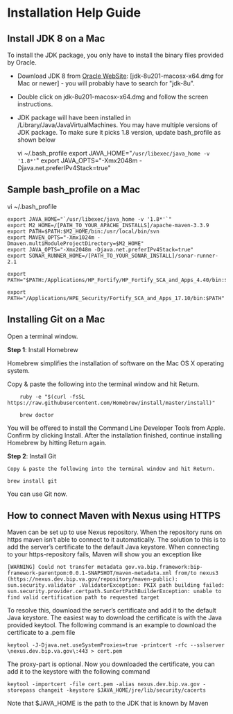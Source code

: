 # Installation Help Guide

## Install JDK 8 on a Mac

To install the JDK package, you only have to install the binary files provided by Oracle.

* Download JDK 8 from [Oracle WebSite](https://www.oracle.com/technetwork/java/javase/downloads/index.html): [jdk-8u201-macosx-x64.dmg for Mac or newer] - you will probably have to search for "jdk-8u".
* Double click on jdk-8u201-macosx-x64.dmg and follow the screen instructions.
* JDK package will have been installed in /Library/Java/JavaVirtualMachines. You may have multiple versions of JDK package. To make sure it picks 1.8 version, update bash_profile as shown below

	vi ~/.bash_profile 
	export JAVA_HOME="`/usr/libexec/java_home -v '1.8*'`"
	export JAVA_OPTS="-Xmx2048m -Djava.net.preferIPv4Stack=true"

## Sample bash_profile on a Mac
   vi ~/.bash_profile
   
	export JAVA_HOME="`/usr/libexec/java_home -v '1.8*'`"
	export M2_HOME=/[PATH_TO_YOUR_APACHE_INSTALLS]/apache-maven-3.3.9
	export PATH=$PATH:$M2_HOME/bin:/usr/local/bin/svn
	export MAVEN_OPTS="-Xmx1024m -Dmaven.multiModuleProjectDirectory=$M2_HOME"
	export JAVA_OPTS="-Xmx2048m -Djava.net.preferIPv4Stack=true"
	export SONAR_RUNNER_HOME=/[PATH_TO_YOUR_SONAR_INSTALL]/sonar-runner-2.1
	
	export PATH="$PATH:/Applications/HP_Fortify/HP_Fortify_SCA_and_Apps_4.40/bin:$SONAR_RUNNER_HOME/bin"
	
	export PATH="/Applications/HPE_Security/Fortify_SCA_and_Apps_17.10/bin:$PATH"

## Installing Git on a Mac

Open a terminal window.

**Step 1**: Install Homebrew

Homebrew simplifies the installation of software on the Mac OS X operating system.

Copy & paste the following into the terminal window and hit Return.
		
		ruby -e "$(curl -fsSL https://raw.githubusercontent.com/Homebrew/install/master/install)"
		
		brew doctor

You will be offered to install the Command Line Developer Tools from Apple. Confirm by clicking Install. After the installation finished, continue installing Homebrew by hitting Return again.

**Step 2**:  Install Git

	Copy & paste the following into the terminal window and hit Return.
	
	brew install git
	
You can use Git now.

## How to connect Maven with Nexus using HTTPS

Maven can be set up to use Nexus repository. When the repository runs on https maven isn’t able to connect to it automatically. The solution to this is to add the server’s certificate to the default Java keystore. When connecting to your https-repository fails, Maven will show you an exception like

`[WARNING] Could not transfer metadata gov.va.bip.framework:bip-framework-parentpom:0.0.1-SNAPSHOT/maven-metadata.xml from/to nexus3 (https://nexus.dev.bip.va.gov/repository/maven-public): sun.security.validator
.ValidatorException: PKIX path building failed: sun.security.provider.certpath.SunCertPathBuilderException: unable to find valid certification path to requested target`

To resolve this, download the server’s certificate and add it to the default Java keystore. The easiest way to download the certificate is with the Java provided keytool. The following command is an example to download the certificate to a .pem file

`keytool -J-Djava.net.useSystemProxies=true -printcert -rfc --sslserver \nexus.dev.bip.va.gov\:443 > cert.pem`

The proxy-part is optional. Now you downloaded the certificate, you can add it to the keystore with the following command

`keytool -importcert -file cert.pem -alias nexus.dev.bip.va.gov -storepass changeit -keystore $JAVA_HOME/jre/lib/security/cacerts`

Note that $JAVA_HOME is the path to the JDK that is known by Maven

